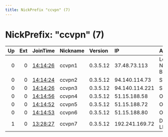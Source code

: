 ```yaml
---
title: NickPrefix "ccvpn" (7)
---
```


# NickPrefix: "ccvpn" (7)

|   Up |   Ext | JoinTime                                                                                            | Nickname   | Version   | IP             | AS                        | CC   |   ORp |   Dirp | OS    | Contact   |   eFamMembers |
|-----:|------:|:----------------------------------------------------------------------------------------------------|:-----------|:----------|:---------------|:--------------------------|:-----|------:|-------:|:------|:----------|--------------:|
|    0 |     0 | [14:14:26](https://metrics.torproject.org/rs.html#details/323F0509B047D03531813D6EE90E16174186524D) | ccvpn1     | 0.3.5.12  | 37.48.73.113   | LeaseWeb Netherlands B.V. | nl   |  9001 |      0 | Linux | None      |             7 |
|    0 |     0 | [14:14:24](https://metrics.torproject.org/rs.html#details/6F27B9D7A23900B4B5A4CBC21131989F1779C203) | ccvpn2     | 0.3.5.12  | 94.140.114.73  | Sia Nano IT               | lv   |  9001 |      0 | Linux | None      |             7 |
|    0 |     0 | [14:14:26](https://metrics.torproject.org/rs.html#details/2D23A71F0D6CF0089F4DF9E772646F1798D5EC69) | ccvpn3     | 0.3.5.12  | 94.140.114.221 | Sia Nano IT               | lv   |  9001 |      0 | Linux | None      |             7 |
|    0 |     0 | [14:14:56](https://metrics.torproject.org/rs.html#details/DDEC47DA3DC40698827EAED6F2FB2C2BA316FDC7) | ccvpn4     | 0.3.5.12  | 51.15.188.58   | Online S.a.s.             | fr   |  9001 |      0 | Linux | None      |             7 |
|    0 |     0 | [14:14:52](https://metrics.torproject.org/rs.html#details/05936F53DED581B5FC02D6A6B67E7C968CD9E39F) | ccvpn5     | 0.3.5.12  | 51.15.188.72   | Online S.a.s.             | fr   |  9001 |      0 | Linux | None      |             7 |
|    0 |     0 | [14:14:53](https://metrics.torproject.org/rs.html#details/273756FCACB75797FEEB4BA7A64DC69AD20FB450) | ccvpn6     | 0.3.5.12  | 51.15.188.80   | Online S.a.s.             | fr   |  9001 |      0 | Linux | None      |             7 |
|    1 |     0 | [13:28:27](https://metrics.torproject.org/rs.html#details/D943D05769F834FF91C098F1292BA265870CD572) | ccvpn7     | 0.3.5.12  | 192.241.169.72 | DigitalOcean, LLC         | us   |  9001 |      0 | Linux | None      |             7 |
